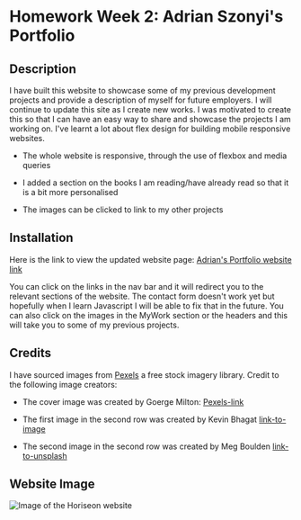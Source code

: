 # Homework Week 2: Adrian Szonyi's Portfolio

## Description

I have built this website to showcase some of my previous development projects and provide a description of myself for future employers. I will continue to update this site as I create new works. I was motivated to create this so that I can have an easy way to share and showcase the projects I am working on. I've learnt a lot about flex design for building mobile responsive websites.

* The whole website is responsive, through the use of flexbox and media queries

* I added a section on the books I am reading/have already read so that it is a bit more personalised

* The images can be clicked to link to my other projects

## Installation

Here is the link to view the updated website page:
[Adrian's Portfolio website link](https://adrian-szonyi.github.io/AdrianSzonyiPortfolio/develop/index.html)

You can click on the links in the nav bar and it will redirect you to the relevant sections of the website. The contact form doesn't work yet but hopefully when I learn Javascript I will be able to fix that in the future. You can also click on the images in the MyWork section or the headers and this will take you to some of my previous projects.

## Credits

I have sourced images from [Pexels](https://www.pexels.com/) a free stock imagery library. Credit to the following image creators:

* The cover image was created by Goerge Milton: [Pexels-link](https://www.pexels.com/photo/table-with-laptop-and-photo-camera-7014946/)

* The first image in the second row was created by Kevin Bhagat [link-to-image](https://unsplash.com/photos/zNRITe8NPqY)

* The second image in the second row was created by Meg Boulden [link-to-unsplash](https://unsplash.com/photos/3ojU4UXDydA)


## Website Image

![Image of the Horiseon website](./Assets/Images/adrian-szonyi.github.io_AdrianSzonyiPortfolio_develop_index.html.png)

